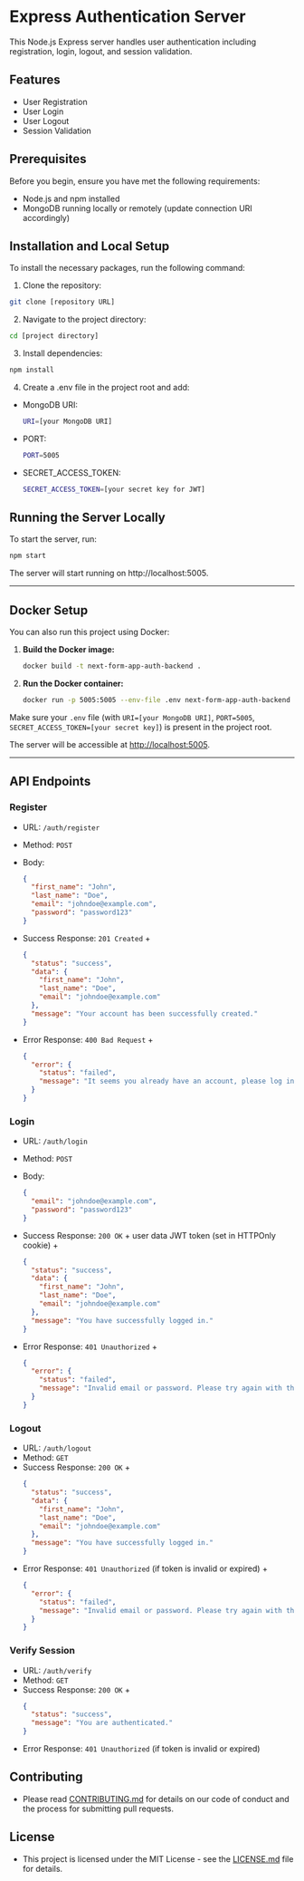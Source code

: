 # Express Authentication Server

This Node.js Express server handles user authentication including registration, login, logout, and session validation.

## Features

- User Registration
- User Login
- User Logout
- Session Validation

## Prerequisites

Before you begin, ensure you have met the following requirements:
- Node.js and npm installed
- MongoDB running locally or remotely (update connection URI accordingly)

## Installation and Local Setup

To install the necessary packages, run the following command:

1. Clone the repository:
```bash
git clone [repository URL]
```

2. Navigate to the project directory:
```bash
cd [project directory]
```

3. Install dependencies:
```bash
npm install
```

4. Create a .env file in the project root and add:
  - MongoDB URI:
    ```bash
    URI=[your MongoDB URI]
    ```
  - PORT:
    ```bash
    PORT=5005
    ```
  - SECRET_ACCESS_TOKEN:
    ```bash
    SECRET_ACCESS_TOKEN=[your secret key for JWT]
    ```

## Running the Server Locally
To start the server, run:
```bash
npm start
```
The server will start running on http://localhost:5005.

---

## Docker Setup

You can also run this project using Docker:

1. **Build the Docker image:**
   ```bash
   docker build -t next-form-app-auth-backend .
   ```

2. **Run the Docker container:**
   ```bash
   docker run -p 5005:5005 --env-file .env next-form-app-auth-backend
   ```

Make sure your `.env` file (with `URI=[your MongoDB URI]`, `PORT=5005`, `SECRET_ACCESS_TOKEN=[your secret key]`) is present in the project root.

The server will be accessible at [http://localhost:5005](http://localhost:5005).

---

## API Endpoints
### Register
- URL: `/auth/register`
- Method: `POST`
- Body:
  ```json
  {
    "first_name": "John",
    "last_name": "Doe",
    "email": "johndoe@example.com",
    "password": "password123"
  }
  ```
- Success Response: `201 Created` +
  ```json
  {
    "status": "success",
    "data": {
      "first_name": "John",
      "last_name": "Doe",
      "email": "johndoe@example.com"
    },
    "message": "Your account has been successfully created."
  }
  ```

- Error Response: `400 Bad Request` +
  ```json
  {
    "error": {
      "status": "failed",
      "message": "It seems you already have an account, please log in instead."
    }
  }
  ```

### Login
- URL: `/auth/login`
- Method: `POST`
- Body:
  ```json
  {
    "email": "johndoe@example.com",
    "password": "password123"
  }
  ```
- Success Response: `200 OK` + user data JWT token (set in HTTPOnly cookie) +
  ```json
  {
    "status": "success",
    "data": {
      "first_name": "John",
      "last_name": "Doe",
      "email": "johndoe@example.com"
    },
    "message": "You have successfully logged in."
  }
  ```

- Error Response: `401 Unauthorized` +
  ```json
  {
    "error": {
      "status": "failed",
      "message": "Invalid email or password. Please try again with the correct credentials."
    }
  }
  ```

### Logout
- URL: `/auth/logout`
- Method: `GET`
- Success Response: `200 OK` +
  ```json
  {
    "status": "success",
    "data": {
      "first_name": "John",
      "last_name": "Doe",
      "email": "johndoe@example.com"
    },
    "message": "You have successfully logged in."
  }
  ```
- Error Response: `401 Unauthorized` (if token is invalid or expired) +
  ```json
  {
    "error": {
      "status": "failed",
      "message": "Invalid email or password. Please try again with the correct credentials."
    }
  }
  ```

### Verify Session
- URL: `/auth/verify`
- Method: `GET`
- Success Response: `200 OK` +
  ```json
  {
    "status": "success",
    "message": "You are authenticated."
  }
  ```
- Error Response: `401 Unauthorized` (if token is invalid or expired)

## Contributing
- Please read [CONTRIBUTING.md](./CONTRIBUTING.md) for details on our code of conduct and the process for submitting pull requests.

## License
- This project is licensed under the MIT License - see the [LICENSE.md](./LICENSE.md) file for details.
